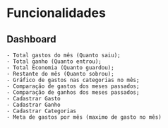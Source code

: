# Funcionalidades 

## Dashboard
    - Total gastos do mês (Quanto saiu);
    - Total ganho (Quanto entrou);
    - Total Economia (Quanto guardou);
    - Restante do mês (Quanto sobrou);
    - Gráfico de gastos nas categorias no mês;  
    - Comparação de gastos dos meses passados;
    - Comparação de ganhos dos meses passados;
    - Cadastrar Gasto
    - Cadastrar Ganho
    - Cadastrar Categorias
    - Meta de gastos por mês (maximo de gasto no mês)
